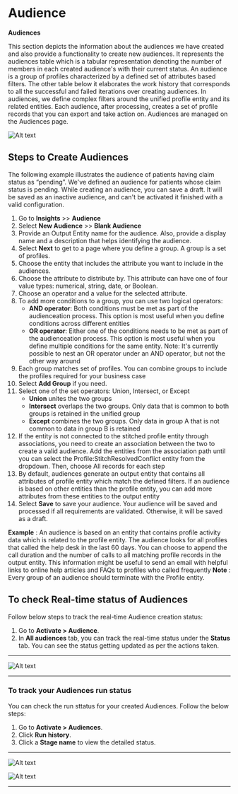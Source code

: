 # Audience

**Audiences**

This section depicts the information about the audiences we have created and also provide a functionality to create new audiences. It represents the audiences table which is a tabular representation denoting the number of members in each created audience's  with their current status. An audience is a group of profiles characterized by a defined set of attributes based filters. The other table below it elaborates the work history that corresponds to all the successful and failed iterations over creating audiences. In audiences, we define complex filters around the unified profile entity and its related entities. Each audience, after processing, creates a set of profile records that you can export and take action on. Audiences are managed on the Audiences page.

![Alt text](https://github.com/skypointcloud/platform/blob/master/docs/doc_snippets/audiences.png?raw=true)

## Steps to Create Audiences  

The following example illustrates the audience of patients having claim status as “pending”. We've defined an audience for patients whose claim status is pending. While creating an audience, you can save a draft. It will be saved as an inactive audience, and can't be activated it finished with a valid configuration.

1. Go to **Insights** >> **Audience**
2. Select **New Audience** >> **Blank Audience**
3. Provide an Output Entity name for the audience. Also, provide a display name and a description that helps identifying the audience.
4. Select **Next** to get to a page where you define a group. A group is a set of profiles.
5. Choose the entity that includes the attribute you want to include in the audiences.
6. Choose the attribute to distribute by. This attribute can have one of four value types: numerical, string, date, or Boolean.
7. Choose an operator and a value for the selected attribute.
8. To add more conditions to a group, you can use two logical operators:
    - **AND operator**: Both conditions must be met as part of the audienceation process. This option is most useful when you define conditions across different entities
    - **OR operator**: Either one of the conditions needs to be met as part of the audienceation process. This option is most useful when you define multiple conditions for the same entity.
    Note: It's currently possible to nest an OR operator under an AND operator, but not the other way around
9. Each group matches set of profiles. You can combine groups to include the profiles required for your business case
10. Select **Add Group** if you need.
11. Select one of the set operators: Union, Intersect, or Except
    - **Union** unites the two groups
    - **Intersect** overlaps the two groups. Only data that is common to both groups is retained in the unified group
    - **Except** combines the two groups. Only data in group A that is not common to data in group B is retained
12. If the entity is not connected to the stitched profile entity through associations, you need to create an association between the two to create a valid audience. Add the entities from the association path until you can select the Profile:StitchResolvedConflict entity from the dropdown. Then, choose All records for each step
13. By default, audiences generate an output entity that contains all attributes of profile entity which match the defined filters. If an audience is based on other entities than the profile entity, you can add more attributes from these entities to the output entity
14. Select **Save** to save your audience. Your audience will be saved and processed if all requirements are validated. Otherwise, it will be saved as a draft.

**Example** : An audience is based on an entity that contains profile activity data which is related to the profile entity. The audience looks for all profiles that called the help desk in the last 60 days. You can choose to append the call duration and the number of calls to all matching profile records in the output entity. This information might be useful to send an email with helpful links to online help articles and FAQs to profiles who called frequently
**Note** : Every group of an audience should terminate with the Profile entity.

## To check Real-time status of Audiences

Follow below steps to track the real-time Audience creation status:

1. Go to **Activate > Audience**.
2. In **All audiences** tab, you can track the real-time status under the **Status** tab. You can see the status getting updated as per the actions taken.

---

![Alt text](https://github.com/skypointcloud/platform/blob/master/docs/doc_snippets/Audiences_StatusMembers.png?raw=true)

---

### To track your Audiences run status

You can check the run sttatus for your created Audiences. Follow the below steps:

1. Go to **Activate > Audiences**.
2. Click **Run history**.
3. Click a **Stage name** to view the detailed status.

---

![Alt text](https://github.com/skypointcloud/platform/blob/develop/docs/doc_snippets/Real%2520time%2520status.png?raw=true)

![Alt text](https://github.com/skypointcloud/platform/blob/develop/docs/doc_snippets/Realtimestatus_output.png?raw=true)

---
